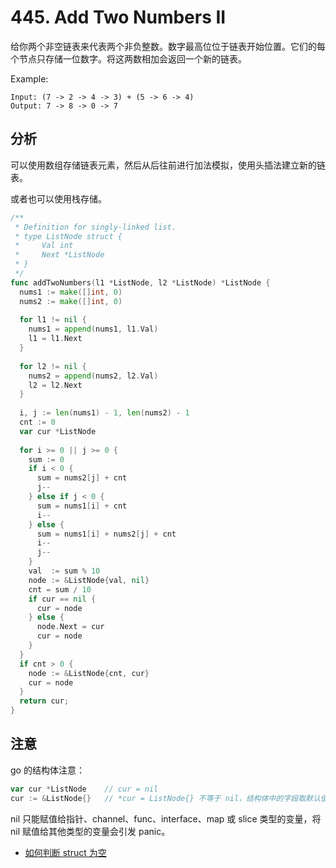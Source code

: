 # 445. Add Two Numbers II

给你两个非空链表来代表两个非负整数。数字最高位位于链表开始位置。它们的每个节点只存储一位数字。将这两数相加会返回一个新的链表。

Example:
```
Input: (7 -> 2 -> 4 -> 3) + (5 -> 6 -> 4)
Output: 7 -> 8 -> 0 -> 7
```

## 分析

可以使用数组存储链表元素，然后从后往前进行加法模拟，使用头插法建立新的链表。

或者也可以使用栈存储。

```go
/**
 * Definition for singly-linked list.
 * type ListNode struct {
 *     Val int
 *     Next *ListNode
 * }
 */
func addTwoNumbers(l1 *ListNode, l2 *ListNode) *ListNode {
  nums1 := make([]int, 0)
  nums2 := make([]int, 0)
  
  for l1 != nil {
    nums1 = append(nums1, l1.Val)
    l1 = l1.Next
  }
  
  for l2 != nil {
    nums2 = append(nums2, l2.Val)
    l2 = l2.Next
  }
  
  i, j := len(nums1) - 1, len(nums2) - 1
  cnt := 0
  var cur *ListNode
  
  for i >= 0 || j >= 0 {
    sum := 0
    if i < 0 {
      sum = nums2[j] + cnt 
      j--
    } else if j < 0 {
      sum = nums1[i] + cnt
      i--
    } else {
      sum = nums1[i] + nums2[j] + cnt
      i--
      j--
    }
    val  := sum % 10
    node := &ListNode{val, nil}
    cnt = sum / 10
    if cur == nil {
      cur = node
    } else {
      node.Next = cur
      cur = node
    }
  }
  if cnt > 0 {
    node := &ListNode{cnt, cur}
    cur = node
  }
  return cur;
}
```

## 注意

go 的结构体注意：
```go
var cur *ListNode    // cur = nil
cur := &ListNode{}   // *cur = ListNode{} 不等于 nil，结构体中的字段取默认值 
```

nil 只能赋值给指针、channel、func、interface、map 或 slice 类型的变量，将 nil 赋值给其他类型的变量会引发 panic。

- [如何判断 struct 为空](http://xuyangyang.xyz/2017/11/13/golang-%E5%A6%82%E4%BD%95%E5%88%A4%E6%96%AD-struct-null/)